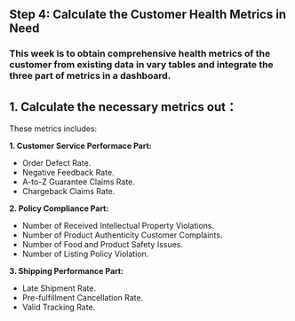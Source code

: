 ## Step 4: Calculate the Customer Health Metrics in Need
### This week is to obtain comprehensive health metrics of the customer from existing data in vary tables and integrate the three part of metrics in a dashboard.
## 1. Calculate the necessary metrics out：
These metrics includes: <br>

**1. Customer Service Performace Part:** <br>
  - Order Defect Rate.
  - Negative Feedback Rate.
  - A-to-Z Guarantee Claims Rate.
  - Chargeback Claims Rate. <br>

**2. Policy Compliance Part:** <br>
  - Number of Received Intellectual Property Violations.
  - Number of Product Authenticity Customer Complaints.
  - Number of Food and Product Safety Issues.
  - Number of Listing Policy Violation.<br>

**3. Shipping Performance Part:** <br>
  - Late Shipment Rate.
  - Pre-fulfillment Cancellation Rate.
  - Valid Tracking Rate.


